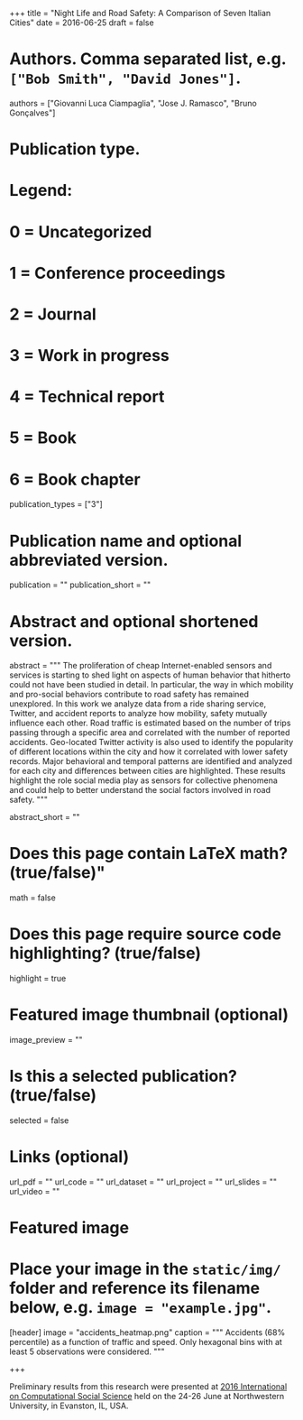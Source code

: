 +++
title = "Night Life and Road Safety: A Comparison of Seven Italian Cities"
date = 2016-06-25
draft = false

# Authors. Comma separated list, e.g. `["Bob Smith", "David Jones"]`.
authors = ["Giovanni Luca Ciampaglia", "Jose J. Ramasco", "Bruno Gonçalves"]

# Publication type.
# Legend:
# 0 = Uncategorized
# 1 = Conference proceedings
# 2 = Journal
# 3 = Work in progress
# 4 = Technical report
# 5 = Book
# 6 = Book chapter
publication_types = ["3"]

# Publication name and optional abbreviated version.
publication = ""
publication_short = ""

# Abstract and optional shortened version.
abstract = """ The proliferation of cheap Internet-enabled sensors and services
is starting to shed light on aspects of human behavior that hitherto could not
have been studied in detail. In particular, the way in which mobility and
pro-social behaviors contribute to road safety has remained unexplored. In this
work we analyze data from a ride sharing service, Twitter, and accident reports
to analyze how mobility, safety mutually influence each other. Road traffic is
estimated based on the number of trips passing through a specific area and
correlated with the number of reported accidents. Geo-located Twitter activity
is also used to identify the popularity of different locations within the city
and how it correlated with lower safety records. Major behavioral and temporal
patterns are identified and analyzed for each city and differences between
cities are highlighted. These results highlight the role social media play as
sensors for collective phenomena and could help to better understand the social
factors involved in road safety. """ 

abstract_short = ""

# Does this page contain LaTeX math? (true/false)"
math = false

# Does this page require source code highlighting? (true/false)
highlight = true

# Featured image thumbnail (optional)
image_preview = ""

# Is this a selected publication? (true/false)
selected = false

# Links (optional)
url_pdf = ""
url_code = ""
url_dataset = ""
url_project = ""
url_slides = ""
url_video = ""

# Featured image
# Place your image in the `static/img/` folder and reference its filename below, e.g. `image = "example.jpg"`.
[header]
image = "accidents_heatmap.png"
caption = """ Accidents (68% percentile) as a function of traffic and speed.
Only hexagonal bins with at least 5 observations were considered. """

+++

Preliminary results from this research were presented at [2016 International on
Computational Social
Science](http://www.kellogg.northwestern.edu/news-events/conference/ic2s2/2016.aspx)
held on the 24-26 June at Northwestern University, in Evanston, IL, USA.
